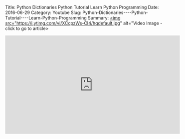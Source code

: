 Title: Python Dictionaries    Python Tutorial    Learn Python Programming
Date: 2016-06-29
Category: Youtube
Slug: Python-Dictionaries----Python-Tutorial----Learn-Python-Programming
Summary: <a href="/Python-Dictionaries----Python-Tutorial----Learn-Python-Programming.html"><img src="https://i.ytimg.com/vi/XCcpzWs-CI4/hqdefault.jpg" alt="Video Image - click to go to article></a>

<iframe width="560" height="315" src="https://www.youtube.com/embed/XCcpzWs-CI4" title="YouTube video player" frameborder="0" allow="accelerometer; autoplay; clipboard-write; encrypted-media; gyroscope; picture-in-picture" allowfullscreen></iframe>

